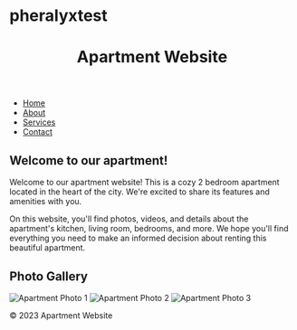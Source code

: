 # pheralyxtest
<!DOCTYPE html>
<html>
<head>
	<title>Apartment Website</title>
	<link rel="stylesheet" href="styles.css">
</head>
<body>
	<header>
		<h1>Apartment Website</h1>
	</header>
	<nav>
		<ul>
			<li><a href="#">Home</a></li>
			<li><a href="#">About</a></li>
			<li><a href="#">Services</a></li>
			<li><a href="#">Contact</a></li>
		</ul>
	</nav>
	<main>
		<section>
			<h2>Welcome to our apartment!</h2>
			<p>Welcome to our apartment website! This is a cozy 2 bedroom apartment located in the heart of the city. We're excited to share its features and amenities with you.</p>
			<p>On this website, you'll find photos, videos, and details about the apartment's kitchen, living room, bedrooms, and more. We hope you'll find everything you need to make an informed decision about renting this beautiful apartment.</p>
			<h2>Photo Gallery</h2>
			<img src="apartment-photo-1.jpg" alt="Apartment Photo 1">
			<img src="apartment-photo-2.jpg" alt="Apartment Photo 2">
			<img src="apartment-photo-3.jpg" alt="Apartment Photo 3">
		</section>
	</main>
	<footer>
		<p>&copy; 2023 Apartment Website</p>
	</footer>
</body>
</html>

